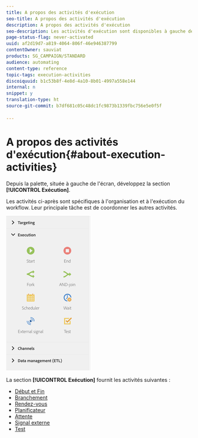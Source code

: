 ```yaml
---
title: A propos des activités d'exécution
seo-title: A propos des activités d'exécution
description: A propos des activités d'exécution
seo-description: Les activités d'exécution sont disponibles à gauche de l'écran.
page-status-flag: never-activated
uuid: af2d19d7-a819-4064-806f-46e946387799
contentOwner: sauviat
products: SG_CAMPAIGN/STANDARD
audience: automating
content-type: reference
topic-tags: execution-activities
discoiquuid: b1c53b8f-4e8d-4a10-8b01-4997a558e144
internal: n
snippet: y
translation-type: ht
source-git-commit: b7df681c05c48dc1fc9873b1339fbc756e5e0f5f

---
```



# A propos des activités d'exécution{#about-execution-activities}

Depuis la palette, située à gauche de l'écran, développez la section **[!UICONTROL Exécution]**.

Les activités ci-après sont spécifiques à l'organisation et à l'exécution du workflow. Leur principale tâche est de coordonner les autres activités.

![](assets/wkf_execution_activities.png)

La section **[!UICONTROL Exécution]** fournit les activités suivantes :

* [Début et Fin](../../automating/using/start-and-end.md)
* [Branchement](../../automating/using/fork.md)
* [Rendez-vous](../../automating/using/and-join.md)
* [Planificateur](../../automating/using/scheduler.md)
* [Attente](../../automating/using/wait.md)
* [Signal externe](../../automating/using/external-signal.md)
* [Test](../../automating/using/test.md)

